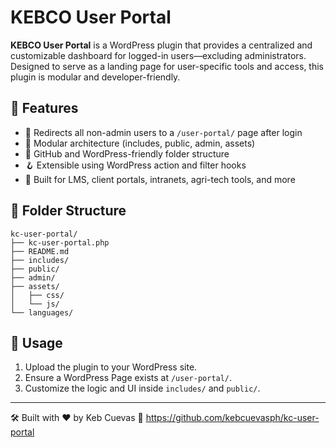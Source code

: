 # KEBCO User Portal

**KEBCO User Portal** is a WordPress plugin that provides a centralized and customizable dashboard for logged-in users—excluding administrators.
Designed to serve as a landing page for user-specific tools and access, this plugin is modular and developer-friendly.

## 🔧 Features

- 🔐 Redirects all non-admin users to a `/user-portal/` page after login
- 🧩 Modular architecture (includes, public, admin, assets)
- 📁 GitHub and WordPress-friendly folder structure
- 🪝 Extensible using WordPress action and filter hooks
- 💼 Built for LMS, client portals, intranets, agri-tech tools, and more

## 📂 Folder Structure

```
kc-user-portal/
├── kc-user-portal.php
├── README.md
├── includes/
├── public/
├── admin/
├── assets/
│   ├── css/
│   └── js/
└── languages/
```

## 🚀 Usage

1. Upload the plugin to your WordPress site.
2. Ensure a WordPress Page exists at `/user-portal/`.
3. Customize the logic and UI inside `includes/` and `public/`.

---

🛠 Built with ❤️ by Keb Cuevas
🔗 https://github.com/kebcuevasph/kc-user-portal
